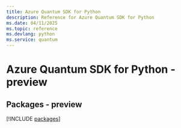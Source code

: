 ```yaml
---
title: Azure Quantum SDK for Python
description: Reference for Azure Quantum SDK for Python
ms.date: 04/11/2025
ms.topic: reference
ms.devlang: python
ms.service: quantum
---
```

# Azure Quantum SDK for Python - preview
## Packages - preview
[!INCLUDE [packages](quantum-index.md)]